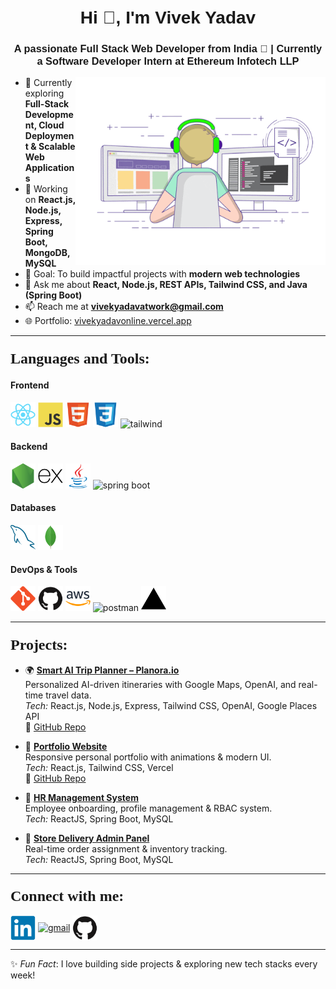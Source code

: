 <!-- Header Section -->
<h1 align="center"><font face="Arial">Hi 👋, I'm Vivek Yadav</font></h1>
<h3 align="center"><font face="Arial">A passionate Full Stack Web Developer from India 🚀 | Currently a Software Developer Intern at <b>Ethereum Infotech LLP</b></font></h3>

<!-- Profile GIF -->
<img align="right" alt="coding" width="400" src="https://raw.githubusercontent.com/mikonoid/mikonoid/main/images/gifs/coder3.gif" />

<!-- About Me -->
- 🌱 Currently exploring **Full-Stack Development, Cloud Deployment & Scalable Web Applications**
- 💼 Working on **React.js, Node.js, Express, Spring Boot, MongoDB, MySQL**
- 🎯 Goal: To build impactful projects with **modern web technologies**
- 💬 Ask me about **React, Node.js, REST APIs, Tailwind CSS, and Java (Spring Boot)**
- 📫 Reach me at **[vivekyadavatwork@gmail.com](mailto:vivekyadavatwork@gmail.com)**
- 🌐 Portfolio: [vivekyadavonline.vercel.app](https://vivekyadavonline.vercel.app/)

---

<!-- Skills Section -->
<h3 align="left"><font size="+2" face="Verdana">Languages and Tools:</font></h3>

#### Frontend
<p align="left">
  <img src="https://raw.githubusercontent.com/devicons/devicon/master/icons/react/react-original.svg" alt="react" width="40" height="40"/> 
  <img src="https://raw.githubusercontent.com/devicons/devicon/master/icons/javascript/javascript-original.svg" alt="javascript" width="40" height="40"/> 
  <img src="https://raw.githubusercontent.com/devicons/devicon/master/icons/html5/html5-original.svg" alt="html5" width="40" height="40"/> 
  <img src="https://raw.githubusercontent.com/devicons/devicon/master/icons/css3/css3-original.svg" alt="css3" width="40" height="40"/> 
  <img src="https://www.vectorlogo.zone/logos/tailwindcss/tailwindcss-icon.svg" alt="tailwind" width="40" height="40"/>
</p>

#### Backend
<p align="left">
  <img src="https://raw.githubusercontent.com/devicons/devicon/master/icons/nodejs/nodejs-original.svg" alt="nodejs" width="40" height="40"/> 
  <img src="https://raw.githubusercontent.com/devicons/devicon/master/icons/express/express-original.svg" alt="express" width="40" height="40"/> 
  <img src="https://raw.githubusercontent.com/devicons/devicon/master/icons/java/java-original.svg" alt="java" width="40" height="40"/> 
  <img src="https://www.vectorlogo.zone/logos/springio/springio-icon.svg" alt="spring boot" width="40" height="40"/>
</p>

#### Databases
<p align="left">
  <img src="https://raw.githubusercontent.com/devicons/devicon/master/icons/mysql/mysql-original.svg" alt="mysql" width="40" height="40"/> 
  <img src="https://raw.githubusercontent.com/devicons/devicon/master/icons/mongodb/mongodb-original.svg" alt="mongodb" width="40" height="40"/>
</p>

#### DevOps & Tools
<p align="left">
  <img src="https://raw.githubusercontent.com/devicons/devicon/master/icons/git/git-original.svg" alt="git" width="40" height="40"/> 
  <img src="https://raw.githubusercontent.com/devicons/devicon/master/icons/github/github-original.svg" alt="github" width="40" height="40"/> 
  <img src="https://raw.githubusercontent.com/devicons/devicon/master/icons/amazonwebservices/amazonwebservices-original-wordmark.svg" alt="AWS" width="40" height="40" />
  <img src="https://www.vectorlogo.zone/logos/getpostman/getpostman-icon.svg" alt="postman" width="40" height="40"/> 
  <img src="https://raw.githubusercontent.com/devicons/devicon/master/icons/vercel/vercel-original.svg" alt="vercel" width="40" height="40"/> 
</p>

---

<!-- Projects Section -->
<h3 align="left"><font size="+2" face="Verdana">Projects:</font></h3>

- 🌍 [**Smart AI Trip Planner – Planora.io**](https://planoraio.vercel.app/)  
  Personalized AI-driven itineraries with Google Maps, OpenAI, and real-time travel data.  
  *Tech:* React.js, Node.js, Express, Tailwind CSS, OpenAI, Google Places API  
  🔗 [GitHub Repo](https://github.com/VivekYadavOnGit/planora)

- 💼 [**Portfolio Website**](https://vivekyadavonline.vercel.app/)  
  Responsive personal portfolio with animations & modern UI.  
  *Tech:* React.js, Tailwind CSS, Vercel  
  🔗 [GitHub Repo](https://github.com/VivekYadavOnGit/VivekYadav-Portfolio-Web)

- 🏢 [**HR Management System**](https://github.com/VivekYadavOnGit/hrms)  
  Employee onboarding, profile management & RBAC system.  
  *Tech:* ReactJS, Spring Boot, MySQL

- 🛒 [**Store Delivery Admin Panel**](https://github.com/VivekYadavOnGit/store-delivery-admin)  
  Real-time order assignment & inventory tracking.  
  *Tech:* ReactJS, Spring Boot, MySQL

---

<!-- Connect Section -->
<h3 align="left"><font size="+2" face="Verdana">Connect with me:</font></h3>
<p align="left">
<a href="https://linkedin.com/in/vivekyadav18" target="_blank"><img align="center" src="https://raw.githubusercontent.com/devicons/devicon/master/icons/linkedin/linkedin-original.svg" alt="linkedin" height="40" width="40" /></a>
<a href="mailto:vivekyadavatwork@gmail.com" target="_blank"><img align="center" src="https://cdn.worldvectorlogo.com/logos/official-gmail-icon-2020-.svg" alt="gmail" height="40" width="40" /></a>
<a href="https://github.com/VivekYadavOnGit" target="_blank"><img align="center" src="https://raw.githubusercontent.com/devicons/devicon/master/icons/github/github-original.svg" alt="github" height="40" width="40" /></a>
</p>

---
✨ *Fun Fact*: I love building side projects & exploring new tech stacks every week!

